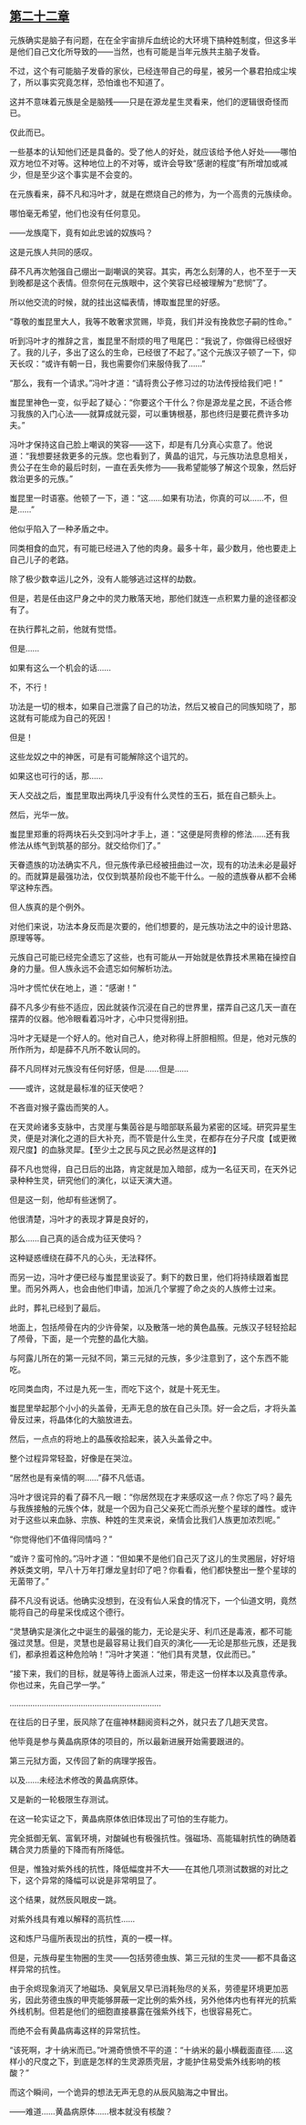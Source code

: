 ## [第二十二章](https://www.xxbiquge.com/11_11207/9226739.html)


  元族确实是脑子有问题，在在全宇宙排斥血统论的大环境下搞种姓制度，但这多半是他们自己文化所导致的——当然，也有可能是当年元族共主脑子发昏。

  不过，这个有可能脑子发昏的家伙，已经连带自己的母星，被另一个暴君拍成尘埃了，所以事实究竟怎样，恐怕谁也不知道了。

  这并不意味着元族是全是脑残——只是在源龙星生灵看来，他们的逻辑很奇怪而已。

  仅此而已。

  一些基本的认知他们还是具备的。受了他人的好处，就应该给予他人好处——哪怕双方地位不对等。这种地位上的不对等，或许会导致“感谢的程度”有所增加或减少，但是至少这个事实是不会变的。

  在元族看来，薛不凡和冯叶才，就是在燃烧自己的修为，为一个高贵的元族续命。

  哪怕毫无希望，他们也没有任何意见。

  ——龙族麾下，竟有如此忠诚的奴族吗？

  这是元族人共同的感叹。

  薛不凡再次勉强自己绷出一副嘲讽的笑容。其实，再怎么刻薄的人，也不至于一天到晚都是这个表情。但奈何在元族眼中，这个笑容已经被理解为“悲悯”了。

  所以他交流的时候，就的挂出这幅表情，博取蚩昆里的好感。

  “尊敬的蚩昆里大人，我等不敢奢求赏赐，毕竟，我们并没有挽救您子嗣的性命。”

  听到冯叶才的推辞之言，蚩昆里不耐烦的甩了甩尾巴：“我说了，你做得已经很好了。我的儿子，多出了这么的生命，已经很了不起了。”这个元族汉子顿了一下，仰天长叹：“或许有朝一日，我也需要你们来服侍我了……”

  “那么，我有一个请求。”冯叶才道：“请将贵公子修习过的功法传授给我们吧！”

  蚩昆里神色一变，似乎起了疑心：“你要这个干什么？你是源龙星之民，不适合修习我族的入门心法——就算成就元婴，可以重铸根基，那也终归是要花费许多功夫。”

  冯叶才保持这自己脸上嘲讽的笑容——这下，却是有几分真心实意了。他说道：“我想要拯救更多的元族。您也看到了，黄晶的诅咒，与元族功法息息相关，贵公子在生命的最后时刻，一直在丢失修为——我希望能够了解这个现象，然后好救治更多的元族。”

  蚩昆里一时语塞。他顿了一下，道：“这……如果有功法，你真的可以……不，但是……”

  他似乎陷入了一种矛盾之中。

  同类相食的血咒，有可能已经进入了他的肉身。最多十年，最少数月，他也要走上自己儿子的老路。

  除了极少数幸运儿之外，没有人能够逃过这样的劫数。

  但是，若是任由这尸身之中的灵力散落天地，那他们就连一点积累力量的途径都没有了。

  在执行葬礼之前，他就有觉悟。

  但是……

  如果有这么一个机会的话……

  不，不行！

  功法是一切的根本，如果自己泄露了自己的功法，然后又被自己的同族知晓了，那这就有可能成为自己的死因！

  但是！

  这些龙奴之中的神医，可是有可能解除这个诅咒的。

  如果这也可行的话，那……

  天人交战之后，蚩昆里取出两块几乎没有什么灵性的玉石，抵在自己额头上。

  然后，光华一放。

  蚩昆里郑重的将两块石头交到冯叶才手上，道：“这便是阿贵穆的修法……还有我修法从练气到筑基的部分。就交给你们了。”

  天眷遗族的功法确实不凡，但元族传承已经被扭曲过一次，现有的功法未必是最好的。而就算是最强功法，仅仅到筑基阶段也不能干什么。一般的遗族眷从都不会稀罕这种东西。

  但人族真的是个例外。

  对他们来说，功法本身反而是次要的，他们想要的，是元族功法之中的设计思路、原理等等。

  元族自己可能已经完全遗忘了这些，也有可能从一开始就是依靠技术黑箱在操控自身的力量。但人族永远不会遗忘如何解析功法。

  冯叶才慌忙伏在地上，道：“感谢！”

  薛不凡多少有些不适应，因此就装作沉浸在自己的世界里，摆弄自己这几天一直在摆弄的仪器。他冷眼看着冯叶才，心中只觉得别扭。

  冯叶才无疑是一个好人的。他对自己人，绝对称得上肝胆相照。但是，他对元族的所作所为，却是薛不凡所不敢认同的。

  薛不凡同样对元族没有任何好感，但是……但是……

  ——或许，这就是最标准的征天使吧？

  不吝啬对猴子露齿而笑的人。

  在天灵岭诸多支脉中，古灵崖与集茵谷是与暗部联系最为紧密的区域。研究异星生灵，便是对演化之道的巨大补充，而不管是什么生灵，在都存在分子尺度【或更微观尺度】的血脉灵犀。【至少土之民与风之民必然是这样的】

  薛不凡也觉得，自己日后的出路，肯定就是加入暗部，成为一名征天司，在天外记录种种生灵，研究他们的演化，以证天演大道。

  但是这一刻，他却有些迷惘了。

  他很清楚，冯叶才的表现才算是良好的，

  那么……自己真的适合成为征天使吗？

  这种疑惑缠绕在薛不凡的心头，无法释怀。

  而另一边，冯叶才便已经与蚩昆里谈妥了。剩下的数日里，他们将持续跟着蚩昆里。而另外两人，也会由他们申请，加派几个掌握了命之炎的人族修士过来。

  此时，葬礼已经到了最后。

  地面上，包括颅骨在内的少许骨架，以及散落一地的黄色晶蔟。元族汉子轻轻拾起了颅骨，下面，是一个完整的晶化大脑。

  与阿露儿所在的第一元狱不同，第三元狱的元族，多少注意到了，这个东西不能吃。

  吃同类血肉，不过是九死一生，而吃下这个，就是十死无生。

  蚩昆里举起那个小小的头盖骨，无声无息的放在自己头顶。好一会之后，才将头盖骨反过来，将晶体化的大脑放进去。

  然后，一点点的将地上的晶蔟收拾起来，装入头盖骨之中。

  整个过程异常轻盈，好像是在哭泣。

  “居然也是有亲情的啊……”薛不凡低语。

  冯叶才很诧异的看了薛不凡一眼：“你居然现在才来感叹这一点？你忘了吗？最先与我族接触的元族个体，就是一个因为自己父亲死亡而杀光整个星球的雌性。或许对于这些以来血脉、宗族、种姓的生灵来说，亲情会比我们人族更加浓烈呢。”

  “你觉得他们不值得同情吗？”

  “或许？蛮可怜的。”冯叶才道：“但如果不是他们自己灭了这儿的生灵圈层，好好培养妖类文明，早八十万年打爆龙皇封印了吧？你看看，他们都快整出一整个星球的无菌带了。”

  薛不凡没有说话。他确实没想到，在没有仙人采食的情况下，一个仙道文明，竟然能将自己的母星采伐成这个德行。

  “灵慧确实是演化之中诞生的最强的能力，无论是尖牙、利爪还是毒液，都不可能强过灵慧。但是，灵慧也是最容易让我们自灭的演化——无论是那些元族，还是我们，都承担着这种危险呐！”冯叶才笑道：“他们具有灵慧，仅此而已。”

  “接下来，我们的目标，就是等待上面派人过来，带走这一份样本以及真意传承。你也过来，先自己学一学。”

  …………………………………………………………

  在往后的日子里，辰风除了在瘟神林翻阅资料之外，就只去了几趟天灵宫。

  他毕竟是参与黄晶病原体的项目的，所以最新进展开始需要跟进的。

  第三元狱方面，又传回了新的病理学报告。

  以及……未经法术修改的黄晶病原体。

  又是新的一轮极限生存测试。

  在这一轮实证之下，黄晶病原体依旧体现出了可怕的生存能力。

  完全抵御无氧、富氧环境，对酸碱也有极强抗性。强磁场、高能辐射抗性的确随着耦合灵力质量的下降而有所降低。

  但是，惟独对紫外线的抗性，降低幅度并不大——在其他几项测试数据的对比之下，这个异常的降幅可以说是非常明显了。

  这个结果，就然辰风眼皮一跳。

  对紫外线具有难以解释的高抗性……

  这和炼尸马瘟所表现出的抗性，真的一模一样。

  但是，元族母星生物圈的生灵——包括劳德虫族、第三元狱的生灵——都不具备这样异常的抗性。

  由于余烬现象消灭了地磁场、臭氧层又早已消耗殆尽的关系，劳德星环境更加恶劣，因此劳德虫族的甲壳能够屏蔽一定比例的紫外线，另外他体内也有祥光的抗紫外线机制。但若是他们的细胞直接暴露在强紫外线下，也很容易死亡。

  而绝不会有黄晶病毒这样的异常抗性。

  “该死啊，才十纳米而已。”叶溯奇愤愤不平的道：“十纳米的最小横截面直径……这样小的尺度之下，到底是怎样的生灵源质壳层，才能护住易受紫外线影响的核酸？”

  而这个瞬间，一个诡异的想法无声无息的从辰风脑海之中冒出。

  ——难道……黄晶病原体……根本就没有核酸？
